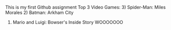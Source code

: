 This is my first Github assignment
Top 3 Video Games:
3) Spider-Man: Miles Morales
2) Batman: Arkham City
1) Mario and Luigi: Bowser's Inside Story
WOOOOOOO
